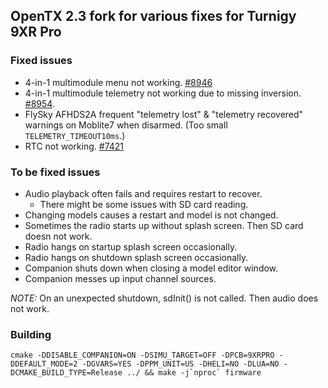 ## OpenTX 2.3 fork for various fixes for Turnigy 9XR Pro

### Fixed issues

* 4-in-1 multimodule menu not working. [#8946](https://github.com/opentx/opentx/pull/8946)
* 4-in-1 multimodule telemetry not working due to missing inversion. [#8954](https://github.com/opentx/opentx/issues/8954).
* FlySky AFHDS2A frequent "telemetry lost" & "telemetry recovered" warnings on Moblite7 when disarmed. (Too small `TELEMETRY_TIMEOUT10ms`.)
* RTC not working. [#7421](https://github.com/opentx/opentx/issues/7421)

### To be fixed issues

* Audio playback often fails and requires restart to recover.
  * There might be some issues with SD card reading.
* Changing models causes a restart and model is not changed.
* Sometimes the radio starts up without splash screen. Then SD card doesn not work.
* Radio hangs on startup splash screen occasionally.
* Radio hangs on shutdown splash screen occasionally.
* Companion shuts down when closing a model editor window.
* Companion messes up input channel sources.

*NOTE:* On an unexpected shutdown, sdInit() is not called. Then audio does not work.

### Building
````
cmake -DDISABLE_COMPANION=ON -DSIMU_TARGET=OFF -DPCB=9XRPRO -DDEFAULT_MODE=2 -DGVARS=YES -DPPM_UNIT=US -DHELI=NO -DLUA=NO -DCMAKE_BUILD_TYPE=Release ../ && make -j`nproc` firmware
````
